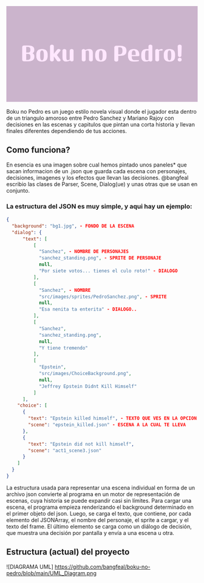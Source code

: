 ![BOKU NO PEDRO](https://github.com/bangfeal/boku-no-pedro/blob/main/Boku_no_Pedro!.png)

Boku no Pedro es un juego estilo novela visual donde el jugador esta dentro 
de un triangulo amoroso entre Pedro Sanchez y Mariano Rajoy con decisiones
en las escenas y capitulos que pintan una corta historia y llevan finales 
diferentes dependiendo de tus acciones.

## Como funciona?
En esencia es una imagen sobre cual hemos pintado unos paneles* que sacan informacion
de un .json que guarda cada escena con personajes, decisiones, imagenes y los efectos
que llevan las decisiones. @bangfeal escribio las clases de Parser, Scene, Dialog(ue)
y unas otras que se usan en conjunto.

### La estructura del JSON es muy simple, y aqui hay un ejemplo:
```json
{
  "background": "bg1.jpg", - FONDO DE LA ESCENA
  "dialog": {
      "text": [
          [
            "Sanchez", - NOMBRE DE PERSONAJES
            "sanchez_standing.png", - SPRITE DE PERSONAJE
            null,
            "Por siete votos... tienes el culo roto!" - DIALOGO
          ],
          [
            "Sanchez", - NOMBRE
            "src/images/sprites/PedroSanchez.png", - SPRITE
            null,
            "Esa nenita ta enterita" - DIALOGO..
          ],
          [
            "Sanchez",
            "sanchez_standing.png",
            null,
            "Y tiene tremendo"
          ],
          [
            "Epstein",
            "src/images/ChoiceBackground.png",
            null,
            "Jeffrey Epstein Didnt Kill Himself"
          ]
      ],
    "choice": [
      {
        "text": "Epstein killed himself", - TEXTO QUE VES EN LA OPCION
        "scene": "epstein_killed.json" - ESCENA A LA CUAL TE LLEVA
      },
      {
        "text": "Epstein did not kill himself",
        "scene": "act1_scene3.json"
      }
    ]
  }
}
```
La estructura usada para representar una escena individual en forma de un archivo json
convierte al programa en un motor de representación de escenas, cuya historia se puede
expandir casi sin límites. Para cargar una escena, el programa empieza renderizando el
background determinado en el primer objeto del json. Luego, se carga el texto, que 
contiene, por cada elemento del JSONArray, el nombre del personaje, el sprite a cargar,
y el texto del frame. El último elemento se carga como un diálogo de decisión, que
muestra una decisión por pantalla y envía a una escena u otra.


## Estructura (actual) del proyecto
![DIAGRAMA UML] https://github.com/bangfeal/boku-no-pedro/blob/main/UML_Diagram.png

